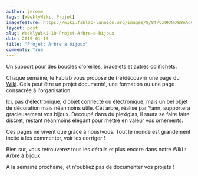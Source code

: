 ```yaml
---
author: jerome
tags: [WeeklyWiki, Projet]
imagefeature: https://wiki.fablab-lannion.org/images/8/8f/CxORMaXW8AAdCSG.jpg
layout: post
slug: WeeklyWiki-10-Projet-Arbre-a-bijoux
date: 2019-01-19
title: "Projet: Arbre à bijoux"
comments: True
---
```


Un support pour des boucles d'oreilles, bracelets et autres colifichets.

Chaque semaine, le Fablab vous propose de (re)découvrir une page du [Wiki](https://wiki.fablab-lannion.org). Cela peut être un projet documenté, une formation ou une page consacrée à l'organisation.

Ici, pas d'électronique, d'objet connecté ou électronique, mais un bel objet de décoration mais néanmoins utile. Cet arbre, réalisé par Yann, supportera gracieusement vos bijoux.
Découpé dans du plexiglas, il saura se faire faire discret, restant néanmoins élégant pour mettre en valeur vos ornements.

Ces pages ne vivent que grâce à nous/vous. Tout le monde est grandement incité à les commenter, voir les corriger !

Bien sur, vous retrouverez tous les détails et plus encore dans notre Wiki : [Arbre à bijoux](https://wiki.fablab-lannion.org/index.php?title=Arbre_%C3%A0_bijoux)

À la semaine prochaine, et n'oubliez pas de documenter vos projets !

